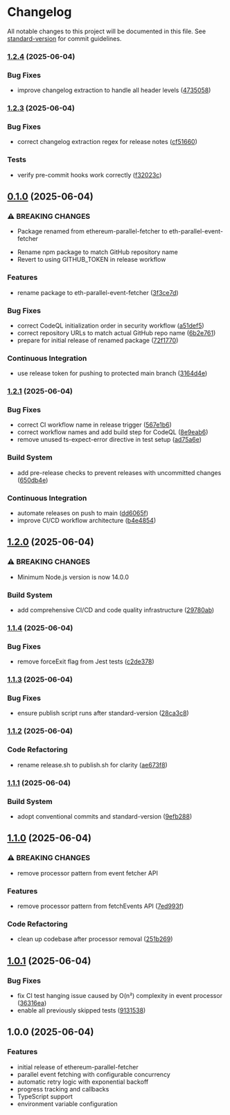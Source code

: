# Changelog

All notable changes to this project will be documented in this file. See [standard-version](https://github.com/conventional-changelog/standard-version) for commit guidelines.

### [1.2.4](https://github.com/yahgwai/eth-parallel-event-fetcher/compare/v1.2.3...v1.2.4) (2025-06-04)


### Bug Fixes

* improve changelog extraction to handle all header levels ([4735058](https://github.com/yahgwai/eth-parallel-event-fetcher/commit/473505800268375e20f106c389c0bf1919ec4854))

### [1.2.3](https://github.com/yahgwai/eth-parallel-event-fetcher/compare/v0.1.0...v1.2.3) (2025-06-04)

### Bug Fixes

- correct changelog extraction regex for release notes ([cf51660](https://github.com/yahgwai/eth-parallel-event-fetcher/commit/cf516600c737cf695edd5c504fac6b38e1562fa7))

### Tests

- verify pre-commit hooks work correctly ([f32023c](https://github.com/yahgwai/eth-parallel-event-fetcher/commit/f32023cb4d0c7277e32f44edac7e08ffe38de373))

## [0.1.0](https://github.com/yahgwai/eth-parallel-event-fetcher/compare/v1.2.1...v0.1.0) (2025-06-04)

### ⚠ BREAKING CHANGES

- Package renamed from ethereum-parallel-fetcher to eth-parallel-event-fetcher

* Rename npm package to match GitHub repository name
* Revert to using GITHUB_TOKEN in release workflow

### Features

- rename package to eth-parallel-event-fetcher ([3f3ce7d](https://github.com/yahgwai/eth-parallel-event-fetcher/commit/3f3ce7d1aa0ecbbf3394d9d062b38424bd61d16a))

### Bug Fixes

- correct CodeQL initialization order in security workflow ([a51def5](https://github.com/yahgwai/eth-parallel-event-fetcher/commit/a51def5983a61cb6cfbbafc25e8c50366ae3e64e))
- correct repository URLs to match actual GitHub repo name ([6b2e761](https://github.com/yahgwai/eth-parallel-event-fetcher/commit/6b2e761322e95d6f43efdaa5abe3778f7e75e6be))
- prepare for initial release of renamed package ([72f1770](https://github.com/yahgwai/eth-parallel-event-fetcher/commit/72f177054ca63a267283a9b7ca1ff8c7058be86c))

### Continuous Integration

- use release token for pushing to protected main branch ([3164d4e](https://github.com/yahgwai/eth-parallel-event-fetcher/commit/3164d4e8fae510fccec1878529e682c7528454b3))

### [1.2.1](https://github.com/yahgwai/eth-parallel-event-fetcher/compare/v1.2.0...v1.2.1) (2025-06-04)

### Bug Fixes

- correct CI workflow name in release trigger ([567e1b6](https://github.com/yahgwai/eth-parallel-event-fetcher/commit/567e1b61c2a04095f78cb079f78c5771adc87f50))
- correct workflow names and add build step for CodeQL ([8e9eab6](https://github.com/yahgwai/eth-parallel-event-fetcher/commit/8e9eab6c694087e80b44776b619378c07fc4fab3))
- remove unused ts-expect-error directive in test setup ([ad75a6e](https://github.com/yahgwai/eth-parallel-event-fetcher/commit/ad75a6ebdbc5b1b90007d8146d67783c0d9470a7))

### Build System

- add pre-release checks to prevent releases with uncommitted changes ([650db4e](https://github.com/yahgwai/eth-parallel-event-fetcher/commit/650db4effa22facf21ee34e4676e52737549fcb2))

### Continuous Integration

- automate releases on push to main ([dd6065f](https://github.com/yahgwai/eth-parallel-event-fetcher/commit/dd6065f02e6b79891d492b7af70f0474ab3dc86d))
- improve CI/CD workflow architecture ([b4e4854](https://github.com/yahgwai/eth-parallel-event-fetcher/commit/b4e48549039218585e5cbec338afbb5eab822ad2))

## [1.2.0](https://github.com/yahgwai/eth-parallel-event-fetcher/compare/v1.1.4...v1.2.0) (2025-06-04)

### ⚠ BREAKING CHANGES

- Minimum Node.js version is now 14.0.0

### Build System

- add comprehensive CI/CD and code quality infrastructure ([29780ab](https://github.com/yahgwai/eth-parallel-event-fetcher/commit/29780abfc62b8c340025fa693de1a01c3c79ad99))

### [1.1.4](https://github.com/yahgwai/eth-parallel-event-fetcher/compare/v1.1.3...v1.1.4) (2025-06-04)

### Bug Fixes

- remove forceExit flag from Jest tests ([c2de378](https://github.com/yahgwai/eth-parallel-event-fetcher/commit/c2de37854f64559496642e75005050564f825c48))

### [1.1.3](https://github.com/yahgwai/eth-parallel-event-fetcher/compare/v1.1.2...v1.1.3) (2025-06-04)

### Bug Fixes

- ensure publish script runs after standard-version ([28ca3c8](https://github.com/yahgwai/eth-parallel-event-fetcher/commit/28ca3c82a691f04f7dba2843e92bc20fee1d770e))

### [1.1.2](https://github.com/yahgwai/eth-parallel-event-fetcher/compare/v1.1.1...v1.1.2) (2025-06-04)

### Code Refactoring

- rename release.sh to publish.sh for clarity ([ae673f8](https://github.com/yahgwai/eth-parallel-event-fetcher/commit/ae673f8de8b8309c487fc0ed1b32187d31a8e3ae))

### [1.1.1](https://github.com/yahgwai/eth-parallel-event-fetcher/compare/v1.1.0...v1.1.1) (2025-06-04)

### Build System

- adopt conventional commits and standard-version ([9efb288](https://github.com/yahgwai/eth-parallel-event-fetcher/commit/9efb2882c96c33e4441aa12c7e879258341bc6bf))

## [1.1.0](https://github.com/yahgwai/eth-parallel-event-fetcher/compare/v1.0.1...v1.1.0) (2025-06-04)

### ⚠ BREAKING CHANGES

- remove processor pattern from event fetcher API

### Features

- remove processor pattern from fetchEvents API ([7ed993f](https://github.com/yahgwai/eth-parallel-event-fetcher/commit/7ed993f))

### Code Refactoring

- clean up codebase after processor removal ([251b269](https://github.com/yahgwai/eth-parallel-event-fetcher/commit/251b269))

## [1.0.1](https://github.com/yahgwai/eth-parallel-event-fetcher/compare/v1.0.0...v1.0.1) (2025-06-04)

### Bug Fixes

- fix CI test hanging issue caused by O(n²) complexity in event processor ([36316ea](https://github.com/yahgwai/eth-parallel-event-fetcher/commit/36316ea))
- enable all previously skipped tests ([9131538](https://github.com/yahgwai/eth-parallel-event-fetcher/commit/9131538))

## 1.0.0 (2025-06-04)

### Features

- initial release of ethereum-parallel-fetcher
- parallel event fetching with configurable concurrency
- automatic retry logic with exponential backoff
- progress tracking and callbacks
- TypeScript support
- environment variable configuration
